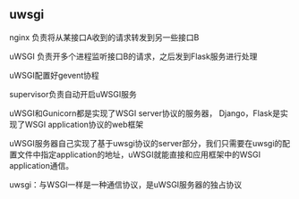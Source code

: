 ## uwsgi
nginx 负责将从某接口A收到的请求转发到另一些接口B

uWSGI 负责开多个进程监听接口B的请求，之后发到Flask服务进行处理

uWSGI配置好gevent协程

supervisor负责自动开启uWSGI服务

uWSGI和Gunicorn都是实现了WSGI server协议的服务器，
Django，Flask是实现了WSGI application协议的web框架

uWSGI服务器自己实现了基于uwsgi协议的server部分，我们只需要在uwsgi的配置文件中指定application的地址，uWSGI就能直接和应用框架中的WSGI application通信。

uwsgi：与WSGI一样是一种通信协议，是uWSGI服务器的独占协议
